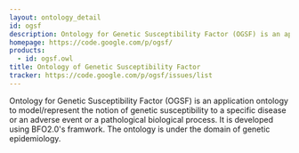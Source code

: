 ```yaml
---
layout: ontology_detail
id: ogsf
description: Ontology for Genetic Susceptibility Factor (OGSF) is an application ontology to model/represent the notion of genetic susceptibility to a specific disease or an adverse event or a pathological biological process.
homepage: https://code.google.com/p/ogsf/
products: 
  - id: ogsf.owl
title: Ontology of Genetic Susceptibility Factor
tracker: https://code.google.com/p/ogsf/issues/list
---
```


Ontology for Genetic Susceptibility Factor (OGSF) is an application ontology to model/represent the notion of genetic susceptibility to a specific disease or an adverse event or a pathological biological process. It is developed using BFO2.0's framwork. The ontology is under the domain of genetic epidemiology.
